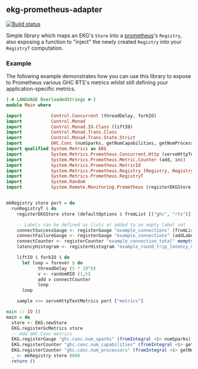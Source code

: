 
## ekg-prometheus-adapter

[![Build status](https://github.com/adinapoli/ekg-prometheus-adapter/actions/workflows/ci.yml/badge.svg)](https://github.com/adinapoli/ekg-prometheus-adapter/actions/workflows/ci.yml)

Simple library which maps an EKG's `Store` into a [prometheus](http://hackage.haskell.org/package/prometheus)'s `Registry`,
also exposing a function to "inject" the newly created `Registry` into your `RegistryT` computation.

### Example

The following example demonstrates how you can use this library to expose to Prometheus various
GHC RTS's metrics whilst still defining your application-specific metrics.

``` haskell
{-# LANGUAGE OverloadedStrings #-}
module Main where

import           Control.Concurrent (threadDelay, forkIO)
import           Control.Monad
import           Control.Monad.IO.Class (liftIO)
import           Control.Monad.Trans.Class
import           Control.Monad.Trans.State.Strict
import           GHC.Conc (numSparks, getNumCapabilities, getNumProcessors)
import qualified System.Metrics as EKG
import           System.Metrics.Prometheus.Concurrent.Http (serveHttpTextMetrics)
import           System.Metrics.Prometheus.Metric.Counter (add, inc)
import           System.Metrics.Prometheus.MetricId
import           System.Metrics.Prometheus.Registry (Registry, RegistrySample)
import           System.Metrics.Prometheus.RegistryT
import           System.Random
import           System.Remote.Monitoring.Prometheus (registerEKGStore, defaultOptions)


mkRegistry store port = do
  runRegistryT $ do
    registerEKGStore store (defaultOptions $ fromList [("ghc", "rts")])

    -- Labels can be defined as lists or added to an empty label set
    connectSuccessGauge <- registerGauge "example_connections" (fromList [("login", "success")])
    connectFailureGauge <- registerGauge "example_connections" (addLabel "login" "failure" mempty)
    connectCounter <- registerCounter "example_connection_total" mempty
    latencyHistogram <- registerHistogram "example_round_trip_latency_ms" mempty [10, 20..100]

    liftIO $ forkIO $ do
      let loop = forever $ do
            threadDelay (5 * 10^6)
            v <- randomRIO (1,5)
            add v connectCounter
            loop
      loop

    sample >>= serveHttpTextMetrics port ["metrics"]

main :: IO ()
main = do
  store <- EKG.newStore
  EKG.registerGcMetrics store
  -- Add GHC.Conc metrics
  EKG.registerGauge "ghc.conc.num_sparks" (fromIntegral <$> numSparks) store
  EKG.registerCounter "ghc.conc.num_capabilities" (fromIntegral <$> getNumCapabilities) store
  EKG.registerCounter "ghc.conc.num_processors" (fromIntegral <$> getNumProcessors) store
  _ <- mkRegistry store 8080
  return ()
```
